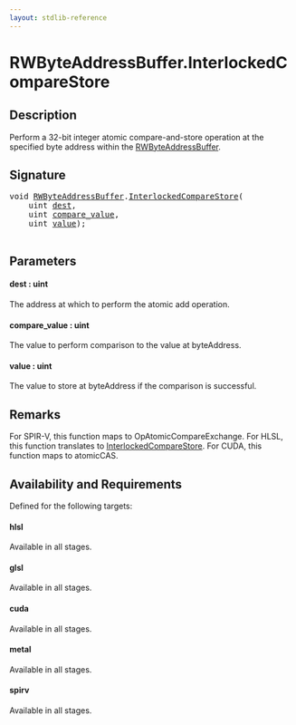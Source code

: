 ```yaml
---
layout: stdlib-reference
---
```


# RWByteAddressBuffer\.InterlockedCompareStore

## Description

Perform a 32-bit integer atomic compare-and-store operation at
the specified byte address within the <span class='code'><a href="../types/rwbyteaddressbuffer-0126d/index.html" class="code_type">RWByteAddressBuffer</a></span>.



## Signature 

<pre>
<span class="code_keyword">void</span> <a href="../types/rwbyteaddressbuffer-0126d/index.html" class="code_type">RWByteAddressBuffer</a>.<a href="interlockedcomparestore-0bi.html">InterlockedCompareStore</a>(
    <span class="code_keyword">uint</span> <a href="interlockedcomparestore-0bi.html#decl-dest" class="code_param">dest</a>,
    <span class="code_keyword">uint</span> <a href="interlockedcomparestore-0bi.html#decl-compare_value" class="code_param">compare_value</a>,
    <span class="code_keyword">uint</span> <a href="interlockedcomparestore-0bi.html#decl-value" class="code_param">value</a>);

</pre>

## Parameters

####  <a id="decl-dest"></a>dest  : uint
The address at which to perform the atomic add operation.

####  <a id="decl-compare_value"></a>compare\_value  : uint
The value to perform comparison to the value at <span class='code'>byteAddress</span>.

####  <a id="decl-value"></a>value  : uint
The value to store at <span class='code'>byteAddress</span> if the comparison is successful.


## Remarks
For SPIR-V, this function maps to <span class='code'>OpAtomicCompareExchange</span>. For HLSL, this function
translates to <span class='code'><a href="interlockedcomparestore-0bi.html">InterlockedCompareStore</a></span>.
For CUDA, this function maps to <span class='code'>atomicCAS</span>.


## Availability and Requirements

Defined for the following targets:

#### hlsl
Available in all stages.

#### glsl
Available in all stages.

#### cuda
Available in all stages.

#### metal
Available in all stages.

#### spirv
Available in all stages.



